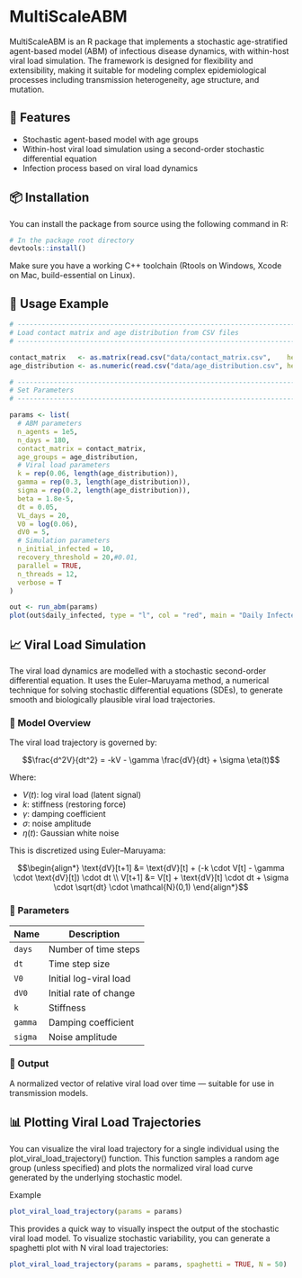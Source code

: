 MultiScaleABM
================

MultiScaleABM is an R package that implements a stochastic
age-stratified agent-based model (ABM) of infectious disease dynamics,
with within-host viral load simulation. The framework is designed for
flexibility and extensibility, making it suitable for modeling complex
epidemiological processes including transmission heterogeneity, age
structure, and mutation.

## 🚀 Features

- Stochastic agent-based model with age groups
- Within-host viral load simulation using a second-order stochastic
  differential equation
- Infection process based on viral load dynamics

## 📦 Installation

You can install the package from source using the following command in
R:

``` r
# In the package root directory
devtools::install()
```

Make sure you have a working C++ toolchain (Rtools on Windows, Xcode on
Mac, build-essential on Linux).

## 🧪 Usage Example

``` r
# ------------------------------------------------------------------------------
# Load contact matrix and age distribution from CSV files
# ------------------------------------------------------------------------------

contact_matrix   <- as.matrix(read.csv("data/contact_matrix.csv",    header = FALSE))
age_distribution <- as.numeric(read.csv("data/age_distribution.csv", header = FALSE)[, 2])

# ------------------------------------------------------------------------------
# Set Parameters
# ------------------------------------------------------------------------------

params <- list(
  # ABM parameters
  n_agents = 1e5,
  n_days = 180,
  contact_matrix = contact_matrix,
  age_groups = age_distribution,
  # Viral load parameters
  k = rep(0.06, length(age_distribution)),
  gamma = rep(0.3, length(age_distribution)),
  sigma = rep(0.2, length(age_distribution)),
  beta = 1.8e-5,
  dt = 0.05,
  VL_days = 20,
  V0 = log(0.06),
  dV0 = 5,
  # Simulation parameters
  n_initial_infected = 10,
  recovery_threshold = 20,#0.01,
  parallel = TRUE,
  n_threads = 12,
  verbose = T
)

out <- run_abm(params)
plot(out$daily_infected, type = "l", col = "red", main = "Daily Infected", ylab = "Count")
```

## 📈 Viral Load Simulation

The viral load dynamics are modelled with a stochastic second-order
differential equation. It uses the Euler–Maruyama method, a numerical
technique for solving stochastic differential equations (SDEs), to
generate smooth and biologically plausible viral load trajectories.

### 🧠 Model Overview

The viral load trajectory is governed by:

``` math
\frac{d^2V}{dt^2} = -kV - \gamma \frac{dV}{dt} + \sigma \eta(t)
```

Where:

- $`V(t)`$: log viral load (latent signal)
- $`k`$: stiffness (restoring force)
- $`\gamma`$: damping coefficient
- $`\sigma`$: noise amplitude
- $`\eta(t)`$: Gaussian white noise

This is discretized using Euler–Maruyama:

``` math
\begin{align*}
\text{dV}[t+1] &= \text{dV}[t] + (-k \cdot V[t] - \gamma \cdot \text{dV}[t]) \cdot dt \\
V[t+1] &= V[t] + \text{dV}[t] \cdot dt + \sigma \cdot \sqrt{dt} \cdot \mathcal{N}(0,1)
\end{align*}
```

### 🔧 Parameters

| Name    | Description            |
|---------|------------------------|
| `days`  | Number of time steps   |
| `dt`    | Time step size         |
| `V0`    | Initial log-viral load |
| `dV0`   | Initial rate of change |
| `k`     | Stiffness              |
| `gamma` | Damping coefficient    |
| `sigma` | Noise amplitude        |

### 🧪 Output

A normalized vector of relative viral load over time — suitable for use
in transmission models.

## 📊 Plotting Viral Load Trajectories

You can visualize the viral load trajectory for a single individual
using the plot_viral_load_trajectory() function. This function samples a
random age group (unless specified) and plots the normalized viral load
curve generated by the underlying stochastic model.

Example

``` r
plot_viral_load_trajectory(params = params)
```

This provides a quick way to visually inspect the output of the
stochastic viral load model. To visualize stochastic variability, you
can generate a spaghetti plot with N viral load trajectories:

``` r
plot_viral_load_trajectory(params = params, spaghetti = TRUE, N = 50)
```
